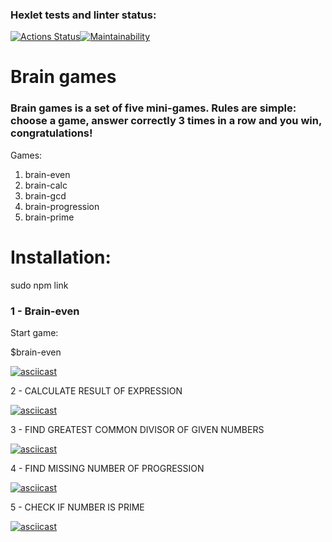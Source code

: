 ### Hexlet tests and linter status:
[![Actions Status](https://github.com/SonOfSteveJobs/frontend-project-44/workflows/hexlet-check/badge.svg)](https://github.com/SonOfSteveJobs/frontend-project-44/actions)[![Maintainability](https://api.codeclimate.com/v1/badges/4c0befa2486d42f1061a/maintainability)](https://codeclimate.com/github/SonOfSteveJobs/frontend-project-44/maintainability)

<div>
<h1> Brain games </h1>
<h3>Brain games is a set of five mini-games. Rules are simple: choose a game, answer correctly 3 times in a row and you win, congratulations!</h3>

<p>Games:<p>
<ol>
    <li>brain-even</li>
    <li>brain-calc</li>
    <li>brain-gcd</li>
    <li>brain-progression</li>
    <li>brain-prime</li>
<ol>
</div>

<div>
<h1>Installation:</h1>
<p>sudo npm link</p>
</div>

<div>
<h3>1 - Brain-even</h3>
<p>Start game:</p>
<p>$brain-even</p>

[![asciicast](https://asciinema.org/a/tBSTlxf8Gi5h3Q23KFKWbfUQ1.svg)](https://asciinema.org/a/tBSTlxf8Gi5h3Q23KFKWbfUQ1)

2 - CALCULATE RESULT OF EXPRESSION

[![asciicast](https://asciinema.org/a/cWtgMoNCD7e7L6nytlUCOrfTn.svg)](https://asciinema.org/a/cWtgMoNCD7e7L6nytlUCOrfTn)

3 - FIND GREATEST COMMON DIVISOR OF GIVEN NUMBERS

[![asciicast](https://asciinema.org/a/4iXO1v09hR5SKwEgeM8MRYDQG.svg)](https://asciinema.org/a/4iXO1v09hR5SKwEgeM8MRYDQG)

4 - FIND MISSING NUMBER OF PROGRESSION

[![asciicast](https://asciinema.org/a/pwUAehb4MUme7z5NsneDcnBBt.svg)](https://asciinema.org/a/pwUAehb4MUme7z5NsneDcnBBt)

5 - CHECK IF NUMBER IS PRIME

[![asciicast](https://asciinema.org/a/ky04gOM1vwlVJ5OchtGIo2JSI.svg)](https://asciinema.org/a/ky04gOM1vwlVJ5OchtGIo2JSI)
</div>